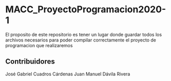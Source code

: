 # MACC_ProyectoProgramacion2020-1
El proposito de este repositorio es tener un lugar donde guardar todos los archivos necesarios para poder compilar correctamente el proyecto de programacion que realizaremos

## Contribuidores
José Gabriel Cuadros Cárdenas
Juan Manuel Dávila Rivera
